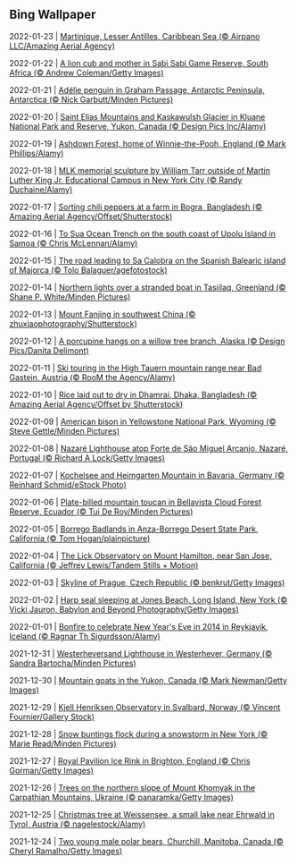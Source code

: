 ## Bing Wallpaper
2022-01-23 | [Martinique, Lesser Antilles, Caribbean Sea (© Airpano LLC/Amazing Aerial Agency)](./wallpaper/2022-01-23.jpg) 

2022-01-22 | [A lion cub and mother in Sabi Sabi Game Reserve, South Africa (© Andrew Coleman/Getty Images)](./wallpaper/2022-01-22.jpg) 

2022-01-21 | [Adélie penguin in Graham Passage, Antarctic Peninsula, Antarctica (© Nick Garbutt/Minden Pictures)](./wallpaper/2022-01-21.jpg) 

2022-01-20 | [Saint Elias Mountains and Kaskawulsh Glacier in Kluane National Park and Reserve, Yukon, Canada (© Design Pics Inc/Alamy)](./wallpaper/2022-01-20.jpg) 

2022-01-19 | [Ashdown Forest, home of Winnie-the-Pooh, England (© Mark Phillips/Alamy)](./wallpaper/2022-01-19.jpg) 

2022-01-18 | [MLK memorial sculpture by William Tarr outside of Martin Luther King Jr. Educational Campus in New York City (© Randy Duchaine/Alamy)](./wallpaper/2022-01-18.jpg) 

2022-01-17 | [Sorting chili peppers at a farm in Bogra, Bangladesh (© Amazing Aerial Agency/Offset/Shutterstock)](./wallpaper/2022-01-17.jpg) 

2022-01-16 | [To Sua Ocean Trench on the south coast of Upolu Island in Samoa (© Chris McLennan/Alamy)](./wallpaper/2022-01-16.jpg) 

2022-01-15 | [The road leading to Sa Calobra on the Spanish Balearic island of Majorca (© Tolo Balaguer/agefotostock)](./wallpaper/2022-01-15.jpg) 

2022-01-14 | [Northern lights over a stranded boat in Tasiilaq, Greenland (© Shane P. White/Minden Pictures)](./wallpaper/2022-01-14.jpg) 

2022-01-13 | [Mount Fanjing in southwest China (© zhuxiaophotography/Shutterstock)](./wallpaper/2022-01-13.jpg) 

2022-01-12 | [A porcupine hangs on a willow tree branch, Alaska (© Design Pics/Danita Delimont)](./wallpaper/2022-01-12.jpg) 

2022-01-11 | [Ski touring in the High Tauern mountain range near Bad Gastein, Austria (© RooM the Agency/Alamy)](./wallpaper/2022-01-11.jpg) 

2022-01-10 | [Rice laid out to dry in Dhamrai, Dhaka, Bangladesh (© Amazing Aerial Agency/Offset by Shutterstock)](./wallpaper/2022-01-10.jpg) 

2022-01-09 | [American bison in Yellowstone National Park, Wyoming (© Steve Gettle/Minden Pictures)](./wallpaper/2022-01-09.jpg) 

2022-01-08 | [Nazaré Lighthouse atop Forte de São Miguel Arcanjo, Nazaré, Portugal (© Richard A Lock/Getty Images)](./wallpaper/2022-01-08.jpg) 

2022-01-07 | [Kochelsee and Heimgarten Mountain in Bavaria, Germany (© Reinhard Schmid/eStock Photo)](./wallpaper/2022-01-07.jpg) 

2022-01-06 | [Plate-billed mountain toucan in Bellavista Cloud Forest Reserve, Ecuador (© Tui De Roy/Minden Pictures)](./wallpaper/2022-01-06.jpg) 

2022-01-05 | [Borrego Badlands in Anza-Borrego Desert State Park, California (© Tom Hogan/plainpicture)](./wallpaper/2022-01-05.jpg) 

2022-01-04 | [The Lick Observatory on Mount Hamilton, near San Jose, California (© Jeffrey Lewis/Tandem Stills + Motion)](./wallpaper/2022-01-04.jpg) 

2022-01-03 | [Skyline of Prague, Czech Republic (© benkrut/Getty Images)](./wallpaper/2022-01-03.jpg) 

2022-01-02 | [Harp seal sleeping at Jones Beach, Long Island, New York (© Vicki Jauron, Babylon and Beyond Photography/Getty Images)](./wallpaper/2022-01-02.jpg) 

2022-01-01 | [Bonfire to celebrate New Year's Eve in 2014 in Reykjavik, Iceland (© Ragnar Th Sigurdsson/Alamy)](./wallpaper/2022-01-01.jpg) 

2021-12-31 | [Westerheversand Lighthouse in Westerhever, Germany (© Sandra Bartocha/Minden Pictures)](./wallpaper/2021-12-31.jpg) 

2021-12-30 | [Mountain goats in the Yukon, Canada (© Mark Newman/Getty Images)](./wallpaper/2021-12-30.jpg) 

2021-12-29 | [Kjell Henriksen Observatory in Svalbard, Norway (© Vincent Fournier/Gallery Stock)](./wallpaper/2021-12-29.jpg) 

2021-12-28 | [Snow buntings flock during a snowstorm in New York (© Marie Read/Minden Pictures)](./wallpaper/2021-12-28.jpg) 

2021-12-27 | [Royal Pavilion Ice Rink in Brighton, England (© Chris Gorman/Getty Images)](./wallpaper/2021-12-27.jpg) 

2021-12-26 | [Trees on the northern slope of Mount Khomyak in the Carpathian Mountains, Ukraine (© panaramka/Getty Images)](./wallpaper/2021-12-26.jpg) 

2021-12-25 | [Christmas tree at Weissensee, a small lake near Ehrwald in Tyrol, Austria (© nagelestock/Alamy)](./wallpaper/2021-12-25.jpg) 

2021-12-24 | [Two young male polar bears, Churchill, Manitoba, Canada (© Cheryl Ramalho/Getty Images)](./wallpaper/2021-12-24.jpg) 

